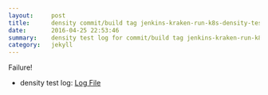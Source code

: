 ```yaml
---
layout:     post
title:      density commit/build tag jenkins-kraken-run-k8s-density-tests-54-3
date:       2016-04-25 22:53:46
summary:    density test log for commit/build tag jenkins-kraken-run-k8s-density-tests-54-3.
category:   jekyll
---
```


Failure!

- density test log: [Log File](http://s3-us-west-2.amazonaws.com/kraken-e2e-logs/density/jenkins-kraken-run-k8s-density-tests-54-3.log)
